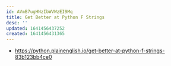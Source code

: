 ```yaml
---
id: AVmB7ugHNzIbWVWzEI9Mq
title: Get Better at Python F Strings
desc: ''
updated: 1641456437252
created: 1641456431365
---
```


- <https://python.plainenglish.io/get-better-at-python-f-strings-83b123bb4ce0>
